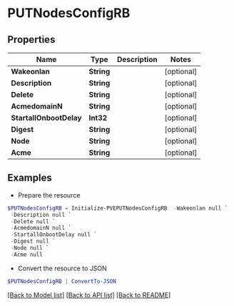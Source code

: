 # PUTNodesConfigRB
## Properties

Name | Type | Description | Notes
------------ | ------------- | ------------- | -------------
**Wakeonlan** | **String** |  | [optional] 
**Description** | **String** |  | [optional] 
**Delete** | **String** |  | [optional] 
**AcmedomainN** | **String** |  | [optional] 
**StartallOnbootDelay** | **Int32** |  | [optional] 
**Digest** | **String** |  | [optional] 
**Node** | **String** |  | [optional] 
**Acme** | **String** |  | [optional] 

## Examples

- Prepare the resource
```powershell
$PUTNodesConfigRB = Initialize-PVEPUTNodesConfigRB  -Wakeonlan null `
 -Description null `
 -Delete null `
 -AcmedomainN null `
 -StartallOnbootDelay null `
 -Digest null `
 -Node null `
 -Acme null
```

- Convert the resource to JSON
```powershell
$PUTNodesConfigRB | ConvertTo-JSON
```

[[Back to Model list]](../README.md#documentation-for-models) [[Back to API list]](../README.md#documentation-for-api-endpoints) [[Back to README]](../README.md)

